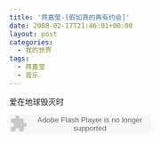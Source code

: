 ```yaml
---
title: '蒋嘉莹-[假如真的再有约会]'
date: 2008-02-17T21:46:01+00:00
layout: post
categories:
  - 我的世界
tags:
  - 蒋嘉莹
  - 音乐
---
```


爱在地球毁灭时

<embed src="http://www.xiami.com/widget/16034005_2073041/singlePlayer.swf" type="application/x-shockwave-flash" width="257" height="33" wmode="transparent"></embed>

